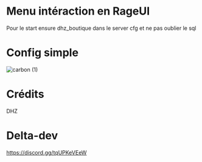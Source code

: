 # Menu intéraction en RageUI
Pour le start ensure dhz_boutique dans le server cfg et ne pas oublier le sql

# Config simple
![carbon (1)](https://user-images.githubusercontent.com/75448882/138901264-de98feb0-49fb-41fd-b32a-3e09186f5c0c.png)

# Crédits
DHZ

# Delta-dev 
https://discord.gg/tqUPKeVEeW

